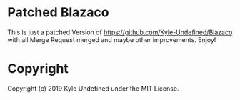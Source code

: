 # Patched Blazaco

This is just a patched Version of https://github.com/Kyle-Undefined/Blazaco with all Merge Request merged and maybe other improvements. Enjoy!

# Copyright

Copyright (c) 2019 Kyle Undefined under the MIT License.
